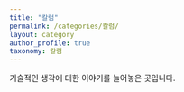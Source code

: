 ```yaml
---
title: "칼럼"
permalink: /categories/칼럼/
layout: category
author_profile: true
taxonomy: 칼럼
---
```


기술적인 생각에 대한 이야기를 늘어놓은 곳입니다.
